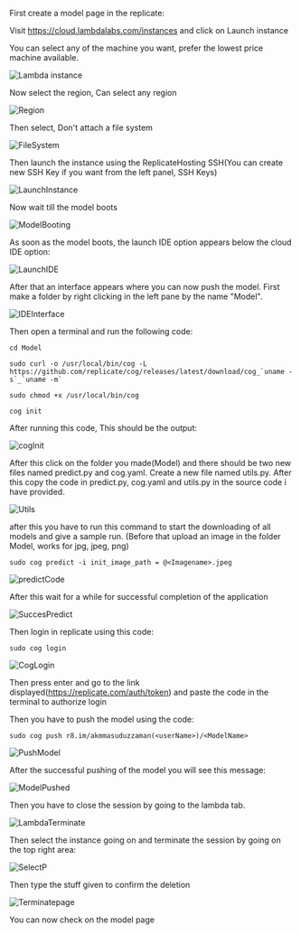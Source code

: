 First create a model page in the replicate:

Visit https://cloud.lambdalabs.com/instances and click on Launch instance

You can select any of the machine you want, prefer the lowest price machine available.

![Lambda instance](assets/LambdaInstance.png)

Now select the region, Can select any region

![Region](assets/Region.png)

Then select, Don't attach a file system

![FileSystem](assets/FileSystem.png)

Then launch the instance using the ReplicateHosting SSH(You can create new SSH Key if you want from the left panel, SSH Keys)

![LaunchInstance](assets/LaunchInstance.png)

Now wait till the model boots

![ModelBooting](ModelBooting.png)

As soon as the model boots, the launch IDE option appears below the cloud IDE option:

![LaunchIDE](assets/LaunchIDE.png)

After that an interface appears where you can now push the model. First make a folder by right clicking in the left pane by the name "Model".

![IDEInterface](assets/IDEInterface.png)

Then open a terminal and run the following code:

```
cd Model

sudo curl -o /usr/local/bin/cog -L https://github.com/replicate/cog/releases/latest/download/cog_`uname -s`_`uname -m`

sudo chmod +x /usr/local/bin/cog

cog init
```

After running this code, This should be the output:

![cogInit](assets/cogInit.png)

After this click on the folder you made(Model) and there should be two new files named predict.py and cog.yaml. Create a new file named utils.py.
After this copy the code in predict.py, cog.yaml and utils.py in the source code i have provided.

![Utils](assets/Utils.png)

after this you have to run this command to start the downloading of all models and give a sample run. (Before that upload an image in the folder Model, works for jpg, jpeg, png)

```
sudo cog predict -i init_image_path = @<Imagename>.jpeg
```

![predictCode](assets/predictCode.png)

After this wait for a while for successful completion of the application

![SuccesPredict](assets/SuccesPredict.png)

Then login in replicate using this code:

```
sudo cog login
```
![CogLogin](assets/CogLogin.png)

Then press enter and go to the link displayed(https://replicate.com/auth/token) and paste the code in the terminal to authorize login


Then you have to push the model using the code:
```
sudo cog push r8.im/akmmasuduzzaman(<userName>)/<ModelName>
```

![PushModel](assets/PushModel.png)

After the successful pushing of the model you will see this message:

![ModelPushed](assets/ModelPushed.png)

Then you have to close the session by going to the lambda tab.

![LambdaTerminate](assets/LambdaTerminate.png)

Then select the instance going on and terminate the session by going on the top right area:

![SelectP](assets/SelectP.png)

Then type the stuff given to confirm the deletion

![Terminatepage](assets/Terminatepage.png)


You can now check on the model page 